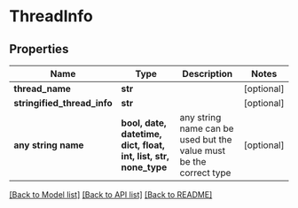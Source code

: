 # ThreadInfo


## Properties
Name | Type | Description | Notes
------------ | ------------- | ------------- | -------------
**thread_name** | **str** |  | [optional] 
**stringified_thread_info** | **str** |  | [optional] 
**any string name** | **bool, date, datetime, dict, float, int, list, str, none_type** | any string name can be used but the value must be the correct type | [optional]

[[Back to Model list]](../README.md#documentation-for-models) [[Back to API list]](../README.md#documentation-for-api-endpoints) [[Back to README]](../README.md)


